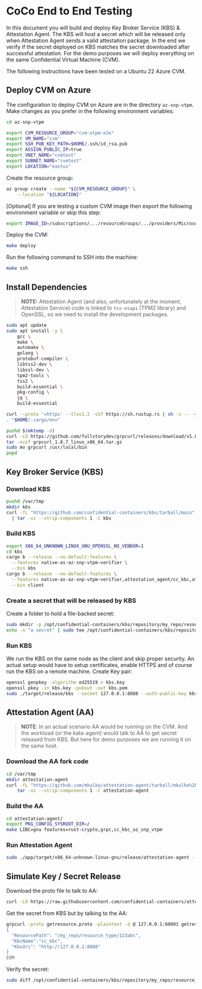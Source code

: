 # CoCo End to End Testing

In this document you will build and deploy Key Broker Service (KBS) & Attestation Agent. The KBS will host a secret which will be released only when Attestation Agent sends a valid attestation package. In the end we verify if the secret deployed on KBS matches the secret downloaded after successful attestation. For the demo purposes we will deploy everything on the same Confidential Virtual Machine (CVM).

The following instructions have been tested on a Ubuntu 22 Azure CVM.

## Deploy CVM on Azure

The configuration to deploy CVM on Azure are in the directory `az-snp-vtpm`. Make changes as you prefer in the following environment variables:

```bash
cd az-snp-vtpm

export CVM_RESOURCE_GROUP="cvm-vtpm-e2e"
export VM_NAME="cvm"
export SSH_PUB_KEY_PATH=$HOME/.ssh/id_rsa.pub
export ASSIGN_PUBLIC_IP=true
export VNET_NAME="cvmtest"
export SUBNET_NAME="cvmtest"
export LOCATION="eastus"
```

Create the resource group:

```bash
az group create --name "${CVM_RESOURCE_GROUP}" \
    --location "${LOCATION}"
```

[Optional] If you are testing a custom CVM image then export the following environment variable or skip this step:

```bash
export IMAGE_ID=/subscriptions/.../resourceGroups/.../providers/Microsoft.Compute/galleries/.../images/.../versions/0.0.1
```

Deploy the CVM:

```bash
make deploy
```

Run the following command to SSH into the machine:

```bash
make ssh
```

## Install Dependencies

> **NOTE:** Attestation Agent (and also, unfortunately at the moment, Attestation Service) code is linked to `tss-esapi` (TPM2 library) and OpenSSL, so we need to install the development packages.

```bash
sudo apt update
sudo apt install -y \
    gcc \
    make \
    automake \
    golang \
    protobuf-compiler \
    libtss2-dev \
    libssl-dev \
    tpm2-tools \
    tss2 \
    build-essential \
    pkg-config \
    jq \
    build-essential

curl --proto '=https' --tlsv1.2 -sSf https://sh.rustup.rs | sh -s -- -y
. "$HOME/.cargo/env"

pushd $(mktemp -d)
curl -LO https://github.com/fullstorydev/grpcurl/releases/download/v1.8.7/grpcurl_1.8.7_linux_x86_64.tar.gz
tar -xvzf grpcurl_1.8.7_linux_x86_64.tar.gz
sudo mv grpcurl /usr/local/bin
popd
```

## Key Broker Service (KBS)

### Download KBS

```bash
pushd /var/tmp
mkdir kbs
curl -fL "https://github.com/confidential-containers/kbs/tarball/main" \
  | tar -xz --strip-components 1 -C kbs
```

### Build KBS

```bash
export X86_64_UNKNOWN_LINUX_GNU_OPENSSL_NO_VENDOR=1
cd kbs
cargo b --release --no-default-features \
  --features native-as-az-snp-vtpm-verifier \
  --bin kbs
cargo b --release --no-default-features \
  --features native-as-az-snp-vtpm-verifier,attestation_agent/cc_kbc,attestation_agent/az-snp-vtpm-attester \
  --bin client
```

### Create a secret that will be released by KBS

Create a folder to hold a file-backed secret:

```bash
sudo mkdir -p /opt/confidential-containers/kbs/repository/my_repo/resource_type
echo -n "a secret" | sudo tee /opt/confidential-containers/kbs/repository/my_repo/resource_type/123abc
```

### Run KBS

We run the KBS on the same node as the client and skip proper security. An actual setup would have to setup certificates, enable HTTPS and of course run the KBS on a remote machine. Create Key pair:

```bash
openssl genpkey -algorithm ed25519 > kbs.key
openssl pkey -in kbs.key -pubout -out kbs.pem
sudo ./target/release/kbs --socket 127.0.0.1:8080 --auth-public-key kbs.pem --insecure-http
```

## Attestation Agent (AA)

> **NOTE**: In an actual scenario AA would be running on the CVM. And the workload (or the kata-agent) would talk to AA to get secret released from KBS. But here for demo purposes we are running it on the same host.

### Download the AA fork code

```bash
cd /var/tmp
mkdir attestation-agent
curl -fL "https://github.com/mkulke/attestation-agent/tarball/mkulke%2Fadd-az-snp-vtpm-attester" |
    tar -xz --strip-components 1 -C attestation-agent
```

### Build the AA

```bash
cd attestation-agent/
export PKG_CONFIG_SYSROOT_DIR=/
make LIBC=gnu features=rust-crypto,grpc,cc_kbc_az_snp_vtpm
```

### Run Attestation Agent

```bash
sudo ./app/target/x86_64-unknown-linux-gnu/release/attestation-agent --keyprovider_sock 127.0.0.1:60000 --getresource_sock 127.0.0.1:60001
```

## Simulate Key / Secret Release

Download the proto file to talk to AA:

```bash
curl -LO https://raw.githubusercontent.com/confidential-containers/attestation-agent/main/protos/getresource.proto
```

Get the secret from KBS but by talking to the AA:

```bash
grpcurl -proto getresource.proto -plaintext -d @ 127.0.0.1:60001 getresource.GetResourceService.GetResource <<EOM | jq -r '.Resource' | base64 -d >123abc_downloaded
{
  "ResourcePath": "/my_repo/resource_type/123abc",
  "KbcName":"cc_kbc",
  "KbsUri": "http://127.0.0.1:8080"
}
EOM
```

Verify the secret:

```bash
sudo diff /opt/confidential-containers/kbs/repository/my_repo/resource_type/123abc 123abc_downloaded
```
